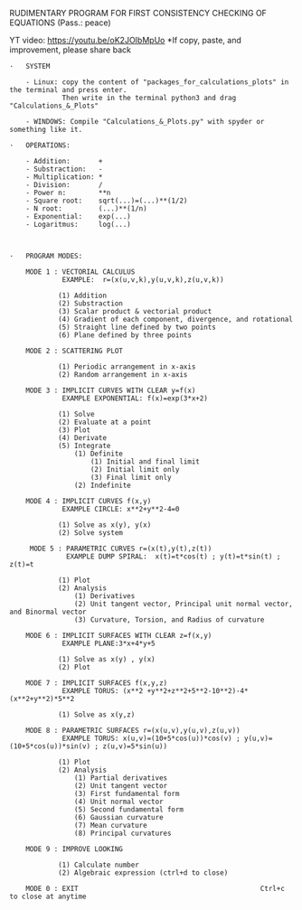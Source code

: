 RUDIMENTARY PROGRAM FOR FIRST CONSISTENCY CHECKING OF EQUATIONS (Pass.: peace)

YT video: https://youtu.be/oK2JOIbMpUo
*If copy, paste, and improvement, please share back

    ·   SYSTEM
        
        - Linux: copy the content of "packages_for_calculations_plots" in the terminal and press enter. 
                 Then write in the terminal python3 and drag "Calculations_&_Plots"
        
        - WINDOWS: Compile "Calculations_&_Plots.py" with spyder or something like it.
    
    ·   OPERATIONS:
        
        - Addition:       +
        - Substraction:   -
        - Multiplication: * 
        - Division:       /   
        - Power n:        **n
        - Square root:    sqrt(...)=(...)**(1/2)
        - N root:         (...)**(1/n)  
        - Exponential:    exp(...)
        - Logaritmus:     log(...)
 
 
        
    ·   PROGRAM MODES: 

        MODE 1 : VECTORIAL CALCULUS
                 EXAMPLE:  r=(x(u,v,k),y(u,v,k),z(u,v,k))

                (1) Addition
                (2) Substraction
                (3) Scalar product & vectorial product
                (4) Gradient of each component, divergence, and rotational
                (5) Straight line defined by two points
                (6) Plane defined by three points
         
        MODE 2 : SCATTERING PLOT 
         
                (1) Periodic arrangement in x-axis
                (2) Random arrangement in x-axis

        MODE 3 : IMPLICIT CURVES WITH CLEAR y=f(x)
                 EXAMPLE EXPONENTIAL: f(x)=exp(3*x+2)

                (1) Solve
                (2) Evaluate at a point
                (3) Plot
                (4) Derivate
                (5) Integrate
                    (1) Definite
                        (1) Initial and final limit
                        (2) Initial limit only
                        (3) Final limit only
                    (2) Indefinite

        MODE 4 : IMPLICIT CURVES f(x,y)  
                 EXAMPLE CIRCLE: x**2+y**2-4=0

                (1) Solve as x(y), y(x)
                (2) Solve system

         MODE 5 : PARAMETRIC CURVES r=(x(t),y(t),z(t)) 
                  EXAMPLE DUMP SPIRAL:  x(t)=t*cos(t) ; y(t)=t*sin(t) ; z(t)=t

                (1) Plot 
                (2) Analysis
                    (1) Derivatives
                    (2) Unit tangent vector, Principal unit normal vector, and Binormal vector
                    (3) Curvature, Torsion, and Radius of curvature

        MODE 6 : IMPLICIT SURFACES WITH CLEAR z=f(x,y) 
                 EXAMPLE PLANE:3*x+4*y+5 

                (1) Solve as x(y) , y(x)
                (2) Plot

        MODE 7 : IMPLICIT SURFACES f(x,y,z)
                 EXAMPLE TORUS: (x**2 +y**2+z**2+5**2-10**2)-4*(x**2+y**2)*5**2

                (1) Solve as x(y,z)

        MODE 8 : PARAMETRIC SURFACES r=(x(u,v),y(u,v),z(u,v))
                 EXAMPLE TORUS: x(u,v)=(10+5*cos(u))*cos(v) ; y(u,v)=(10+5*cos(u))*sin(v) ; z(u,v)=5*sin(u))

                (1) Plot 
                (2) Analysis
                    (1) Partial derivatives
                    (2) Unit tangent vector
                    (3) First fundamental form
                    (4) Unit normal vector
                    (5) Second fundamental form
                    (6) Gaussian curvature
                    (7) Mean curvature
                    (8) Principal curvatures 

        MODE 9 : IMPROVE LOOKING 

                (1) Calculate number
                (2) Algebraic expression (ctrl+d to close)

        MODE 0 : EXIT                                             Ctrl+c to close at anytime
